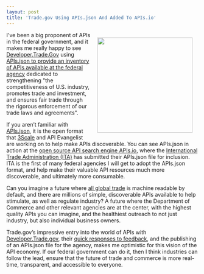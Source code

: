 ```yaml
---
layout: post
title: 'Trade.gov Using APIs.json And Added To APIs.io'
---
```

<p><a href="http://developer.trade.gov/"><img style="padding: 15px;" src="https://s3.amazonaws.com/kinlane-productions/federal-government/trade-gov/developer-trade-gov.png" alt="" width="250" align="right" /></a></p>
<p>I've been a big proponent of APIs in the federal government, and it makes me really happy to see <a href="http://developer.trade.gov/">Developer.Trade.Gov</a> using <a href="http://developer.trade.gov/api.json">APIs.json to provide an inventory of APIs available at the federal agency</a> dedicated to strengthening "the competitiveness of U.S. industry, promotes trade and investment, and ensures fair trade through the rigorous enforcement of our trade laws and agreements".</p>
<p>If you aren&rsquo;t familiar with <a href="http://apisjson.org/">APIs.json</a>, it is the open format that <a href="http://bit.ly/1cHBhd5">3Scale</a> and API Evangelist are working on to help make APIs discoverable. You can see APIs.json in action at the <a href="http://apis.io">open source API search engine APIs.io</a>, where the <a href="http://trade.gov/">International Trade Administration (ITA)</a> has submitted their APIs.json file for inclusion. ITA is the first of many federal agencies I will get to adopt the APIs.json format, and help make their valuable API resources much more discoverable, and ultimately more consumable.</p>
<p>Can you imagine a future where <span style="text-decoration: underline;">all global trade</span> is machine readable by default, and there are millions of simple, discoverable APIs available to help stimulate, as well as regulate industry? A future where the Department of Commerce and other relevant agencies are at the center, with the highest quality APIs you can imagine, and the healthiest outreach to not just industry, but also individual business owners.</p>
<p>Trade.gov&rsquo;s impressive entry into the world of APIs with <a href="http://developer.trade.gov/">Developer.Trade.gov</a>, their <a href="http://apievangelist.com/2014/08/14/the-speed-of-federal-government-when-it-runs-on-github/">quick responses to feedback</a>, and the publishing of an APIs.json file for the agency, makes me optimistic for this vision of the API economy. If our federal government can do it, then I think industries can follow the lead, ensure that the future of trade and commerce is more real-time, transparent, and accessible to everyone.</p>